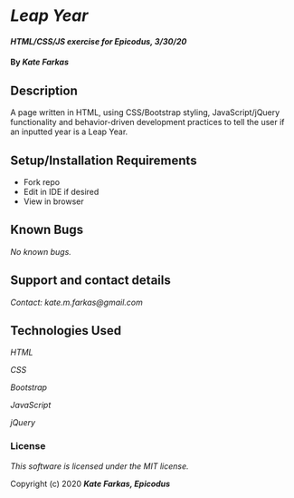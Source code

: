 # _Leap Year_

#### _HTML/CSS/JS exercise for Epicodus, 3/30/20_

#### By _**Kate Farkas**_

## Description

A page written in HTML, using CSS/Bootstrap styling, JavaScript/jQuery functionality and behavior-driven development practices to tell the user if an inputted year is a Leap Year.

## Setup/Installation Requirements

* Fork repo
* Edit in IDE if desired
* View in browser

## Known Bugs

_No known bugs._

## Support and contact details

_Contact: kate.m.farkas@gmail.com_

## Technologies Used

_HTML_

_CSS_

_Bootstrap_

_JavaScript_

_jQuery_

### License

*This software is licensed under the MIT license.*

Copyright (c) 2020 **_Kate Farkas, Epicodus_**
